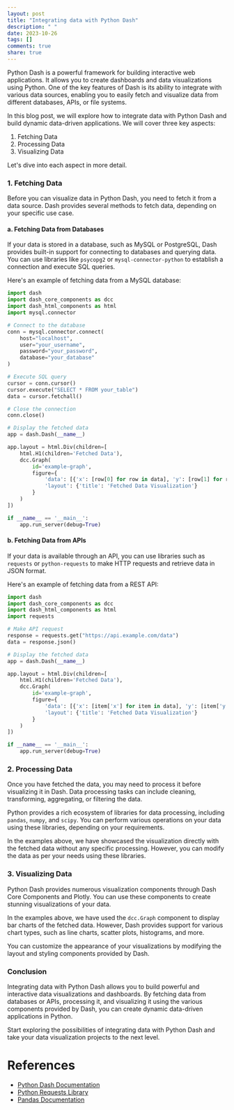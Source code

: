 ```yaml
---
layout: post
title: "Integrating data with Python Dash"
description: " "
date: 2023-10-26
tags: []
comments: true
share: true
---
```


Python Dash is a powerful framework for building interactive web applications. It allows you to create dashboards and data visualizations using Python. One of the key features of Dash is its ability to integrate with various data sources, enabling you to easily fetch and visualize data from different databases, APIs, or file systems.

In this blog post, we will explore how to integrate data with Python Dash and build dynamic data-driven applications. We will cover three key aspects:

1. Fetching Data
2. Processing Data
3. Visualizing Data

Let's dive into each aspect in more detail.

### 1. Fetching Data

Before you can visualize data in Python Dash, you need to fetch it from a data source. Dash provides several methods to fetch data, depending on your specific use case.

#### a. Fetching Data from Databases

If your data is stored in a database, such as MySQL or PostgreSQL, Dash provides built-in support for connecting to databases and querying data. You can use libraries like `psycopg2` or `mysql-connector-python` to establish a connection and execute SQL queries.

Here's an example of fetching data from a MySQL database:

```python
import dash
import dash_core_components as dcc
import dash_html_components as html
import mysql.connector

# Connect to the database
conn = mysql.connector.connect(
    host="localhost",
    user="your_username",
    password="your_password",
    database="your_database"
)

# Execute SQL query
cursor = conn.cursor()
cursor.execute("SELECT * FROM your_table")
data = cursor.fetchall()

# Close the connection
conn.close()

# Display the fetched data
app = dash.Dash(__name__)

app.layout = html.Div(children=[
    html.H1(children='Fetched Data'),
    dcc.Graph(
        id='example-graph',
        figure={
            'data': [{'x': [row[0] for row in data], 'y': [row[1] for row in data], 'type': 'bar', 'name': 'data'}],
            'layout': {'title': 'Fetched Data Visualization'}
        }
    )
])

if __name__ == '__main__':
    app.run_server(debug=True)
```

#### b. Fetching Data from APIs

If your data is available through an API, you can use libraries such as `requests` or `python-requests` to make HTTP requests and retrieve data in JSON format.

Here's an example of fetching data from a REST API:

```python
import dash
import dash_core_components as dcc
import dash_html_components as html
import requests

# Make API request
response = requests.get("https://api.example.com/data")
data = response.json()

# Display the fetched data
app = dash.Dash(__name__)

app.layout = html.Div(children=[
    html.H1(children='Fetched Data'),
    dcc.Graph(
        id='example-graph',
        figure={
            'data': [{'x': [item['x'] for item in data], 'y': [item['y'] for item in data], 'type': 'bar', 'name': 'data'}],
            'layout': {'title': 'Fetched Data Visualization'}
        }
    )
])

if __name__ == '__main__':
    app.run_server(debug=True)
```

### 2. Processing Data

Once you have fetched the data, you may need to process it before visualizing it in Dash. Data processing tasks can include cleaning, transforming, aggregating, or filtering the data.

Python provides a rich ecosystem of libraries for data processing, including `pandas`, `numpy`, and `scipy`. You can perform various operations on your data using these libraries, depending on your requirements.

In the examples above, we have showcased the visualization directly with the fetched data without any specific processing. However, you can modify the data as per your needs using these libraries.

### 3. Visualizing Data

Python Dash provides numerous visualization components through Dash Core Components and Plotly. You can use these components to create stunning visualizations of your data.

In the examples above, we have used the `dcc.Graph` component to display bar charts of the fetched data. However, Dash provides support for various chart types, such as line charts, scatter plots, histograms, and more.

You can customize the appearance of your visualizations by modifying the layout and styling components provided by Dash.

### Conclusion

Integrating data with Python Dash allows you to build powerful and interactive data visualizations and dashboards. By fetching data from databases or APIs, processing it, and visualizing it using the various components provided by Dash, you can create dynamic data-driven applications in Python.

Start exploring the possibilities of integrating data with Python Dash and take your data visualization projects to the next level.

# References
- [Python Dash Documentation](https://dash.plotly.com/)
- [Python Requests Library](https://requests.readthedocs.io/en/latest/)
- [Pandas Documentation](https://pandas.pydata.org/docs/index.html)